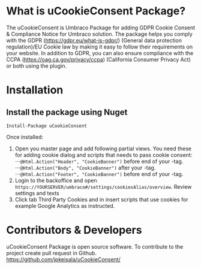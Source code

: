 # What is uCookieConsent Package?
The uCookieConsent is Umbraco Package for adding GDPR Cookie Consent & Compliance Notice for Umbraco solution. The package helps you comply with the GDPR (https://gdpr.eu/what-is-gdpr/) (General data protection regulation)/EU Cookie law by making it easy to follow their requirements on your website. In addition to GDPR, you can also ensure compliance with the CCPA (https://oag.ca.gov/privacy/ccpa) (California Consumer Privacy Act) or both using the plugin.

# Installation
## Install the package using Nuget

``` Install-Package uCookieConsent ```

Once installed:
1. Open you master page and add following partial views. You need these for adding cookie dialog and scripts that needs to pass cookie consent:
⋅⋅⋅`@Html.Action("Header", "CookieBanner")` before end of your </header> -tag.
⋅⋅⋅`@Html.Action("Body", "CookieBanner")` after your <body> -tag.
⋅⋅⋅`@Html.Action("Footer", "CookieBanner")` before end of your </body> -tag.
2. Login to the backoffice and open `https://YOURSERVER/umbraco#/settings/cookiesAlias/overview`. Review settings and texts
3. Click tab Third Party Cookies and in insert scripts that use cookies for example Google Analytics as instructed.  

# Contributors & Developers
uCookieConsent Package is open source software. To contribute to the project create pull request in Github. https://github.com/jpkeisala/uCookieConsent/
